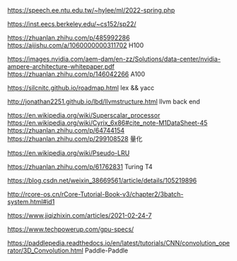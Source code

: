 https://speech.ee.ntu.edu.tw/~hylee/ml/2022-spring.php  

https://inst.eecs.berkeley.edu/~cs152/sp22/  

https://zhuanlan.zhihu.com/p/485992286  https://aijishu.com/a/1060000000311702  H100  

https://images.nvidia.com/aem-dam/en-zz/Solutions/data-center/nvidia-ampere-architecture-whitepaper.pdf  https://zhuanlan.zhihu.com/p/146042266 A100

https://silcnitc.github.io/roadmap.html  lex && yacc  

http://jonathan2251.github.io/lbd/llvmstructure.html  llvm back end  


https://en.wikipedia.org/wiki/Superscalar_processor  
https://en.wikipedia.org/wiki/Cyrix_6x86#cite_note-M1DataSheet-45  
https://zhuanlan.zhihu.com/p/64744154  https://zhuanlan.zhihu.com/p/299108528 量化  

https://en.wikipedia.org/wiki/Pseudo-LRU  

https://zhuanlan.zhihu.com/p/61762831 Turing T4  

https://blog.csdn.net/weixin_38669561/article/details/105219896  

http://rcore-os.cn/rCore-Tutorial-Book-v3/chapter2/3batch-system.html#id1  

https://www.jiqizhixin.com/articles/2021-02-24-7  


https://www.techpowerup.com/gpu-specs/  

https://paddlepedia.readthedocs.io/en/latest/tutorials/CNN/convolution_operator/3D_Convolution.html  Paddle-Paddle
